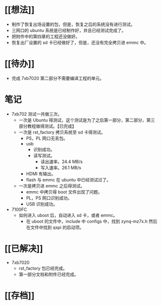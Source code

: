 # [[想法]]
- 制作了恢复出场设置的包，但是，恢复之后的系统没有进行测试。
- 三网口的 ubuntu 系统是已经制作好，并且已经测试完成了。
- 把附件中的第四章的工程还没做好。
- 恢复出厂设置的 sd 卡已经做好了，但是，还没有完全拷贝进 emmc 中。
# [[待办]]
- 完成 7xb7020 第二部分不需要编译工程的单元。
# 笔记
- 7xb702 测试一共做三次。
	- 一次是 Ubuntu 得测试，这个测试是为了之后第一部分，第二部分，第三部分教程做得测试。【已完成】
	- 一次是 rst_factory 拷贝系统至 sd 卡得测试。
		- PS，PL 网口无丢包。
		- usb
			- 识别成功。
			- 读写测试。
				- 读出速率。24.4 MB/s
				- 写入速率。26.1 MB/s
		- HDMI 有输出。
		- flash 与 emmc 在 ubuntu 中已经测试过了。
	- 一次是拷贝进 emmc 之后得测试。
		- emmc 中拷贝得 boot 文件出现了问题。
		- PL，PS 网口识别成功。
		- USB 识别成功。
- 7100FC
	- 如何进入 uboot 后，自动进入 sd 卡，或者 emmc。
		- 在 uboot 的文件中，include 中 configs 中，找到 zynq-mz7x.h 然后在文件中找到 qspi 的启动项。
# [[已解决]]
- 7xb7020
	- rst_factory 包已经完成。
	- 第一部分文档和附件已经完成。

# [[存档]]